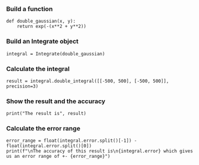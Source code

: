 ### Build a function
```
def double_gaussian(x, y):
    return exp(-(x**2 + y**2))
```

### Build an Integrate object
```
integral = Integrate(double_gaussian)
```

### Calculate the integral
```
result = integral.double_integral([[-500, 500], [-500, 500]], precision=3)
```

### Show the result and the accuracy
```
print("The result is", result)
```

### Calculate the error range
```
error_range = float(integral.error.split()[-1]) - float(integral.error.split()[0])
print(f"\nThe accuracy of this result is\n{integral.error} which gives us an error range of +- {error_range}")
```